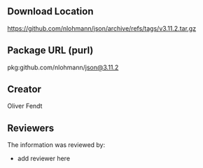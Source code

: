 ## Download Location

https://github.com/nlohmann/json/archive/refs/tags/v3.11.2.tar.gz

## Package URL (purl)

pkg:github.com/nlohmann/json@3.11.2

## Creator

Oliver Fendt

## Reviewers

The information was reviewed by:

* add reviewer here
